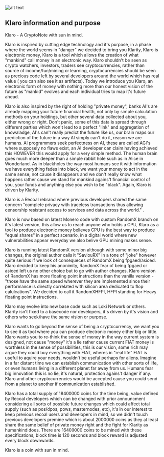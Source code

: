 ![alt text](https://github.com/klaroooo/klaro.ooo/blob/master/klaro1.jpg)


## Klaro information and purpose

Klaro - A CryptoNote with sun in mind.


Klaro is inspired by cutting edge technology and it's purpose, in a phase where the world seems in "danger" we decided to bring you Klarity, Klaro is electronic money, Klaro is a tool which allows the creation of what "mankind" call money in an electronic way. Klaro shouldn't be seen as crypto watchers, investors, traders see cryptocurrencies, rather than source of income/fun/mining or learning, cryptocurrencies should be seen as precious code left by several developers around the world which has real value ( you can also see it as artifacts). Today we introduce you Klaro, an electronic form of money with nothing more than our honest vision of the future as "mankid" evolves and each individual tries to map it's future ahead. 

Klaro is also inspired by the right of holding "private money", banks AI's are already mapping your future financial health, not only by simple calculation methods on your holdings, but other several data collected about you, either wrong or right. Don't panic, some of this data is spread through different parties which won't lead to a perfect "link" and  aggregation of knowaladge, AI's can't really predict the future like us, our brain maps our prediction of the future in a way AI simply can't do it, reason we are humans. AI programmers seek perfectness on AI, these are called AGI's where supposely no flaws exist, an AI developer can claim having achieved this HOWEVER this would apply for a very simple method. The human brain goes much more deeper than a simple rabbit hole such as in Alice in Wonderland. As in blackholes the way most humans see it with information we have everything fades into black, we want your money to act in the same sense, not cause it disappears and we don't really know what happens rather cause we stand for mankind agains't financial control of you, your funds and anything else you wish to be "black". Again, Klaro is driven by Klarity.

Klaro is a Recoal rebrand where previous developers shared the same concern "complete privacy with
traceless transactions thus allowing censorship resistant access to services and data across the world." .

Klaro is now based on latest Monero code with custom RandomX branch on it's latest version, this allow us to reach anyone who holds a CPU, Klaro as a tool to produce electronic money believes CPU is the best way to produce "equal shares" in a perfect scenario, in a digital world where new vulnerabilities appear everyday we also belive GPU mining makes sense.

Klaro is running latest RandomX version although with some minor big changes, the original author calls it "SaviouRX" in a tone of "joke" however quite serious if we look of consequeces of RandomX being fpgaed/asiced. Klaro decided to keep his anonimity, RandomX fear of being fpgaed or asiced left us no other choice but to go with author changes. Klaro version of RandomX has more floating point instructions than the vanilla version - "those have the same speed wherever they are implemented since their performance is directly correlated with silicon area dedicated to flop calulcations". We decided to call it RandomXHFPI, HFPI standing for Heavy floating point instructions.

Klaro may evolve into new base code such as Loki Network or others. Klarity isn't fixed to a basecode nor developers, it's driven by it's vision and others who seek/have the same vision or purpose.

Klaro wants to go beyond the sense of being a cryptocurrency, we want you to see it as tool where you can produce electronic money either big or little. Klaro wants you to re-think the sense of money in the way current system is designed, not cause "money" it's a lie rather cause current FIAT money is worthless in the sense of possibilities, this is our vision, some rich may argue they could buy everything with FIAT, wheres in "real life" FIAT is useful to aquire your needs, wouldn't be useful perhaps for aliens. Imagine in a far distant time we can establish communication with other sorts of life, or even humans living in a different planet far away from us. Humans fear big innovation this is no lie, it's natural, protection agains't danger if any. Klaro and other cryptocurrencies would be accepted cause you could send from a planet to another if communication established.

Klaro has a total supply of 18400000 coins for the time being, value defined by Recoal developers which can be changed with prior announcment considering all sorts of possible future changes which could affect total supply (such as pos/dpos, pows, masternodes, etc), it's in our interest to keep previous recoal users and developers in mind, so we didn't touch previous developers premine which is about 2000000 coins as they at least share the same belief of private money right and the fight for Klarity as humankind does. There are 16400000 coins to be mined with these specifications, block time is 120 seconds and block reward is adjusted every block downwards.



Klaro is a coin with sun in mind. 


